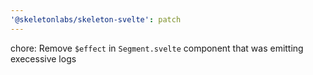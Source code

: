 ```yaml
---
'@skeletonlabs/skeleton-svelte': patch
---
```


chore: Remove `$effect` in `Segment.svelte` component that was emitting execessive logs
